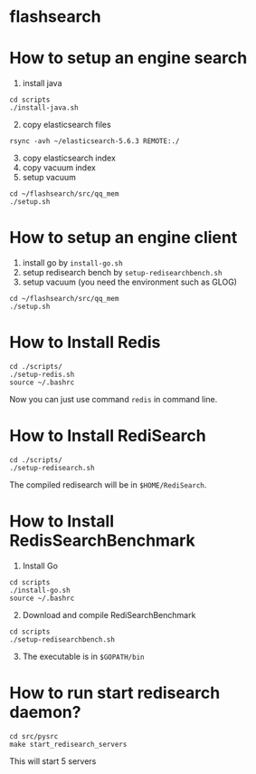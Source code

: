 # flashsearch

# How to setup an engine search

1. install java

```
cd scripts
./install-java.sh
```

2. copy elasticsearch files

```
rsync -avh ~/elasticsearch-5.6.3 REMOTE:./
```

3. copy elasticsearch index
4. copy vacuum index
5. setup vacuum

```
cd ~/flashsearch/src/qq_mem
./setup.sh
```

# How to setup an engine client

1. install go by `install-go.sh`
2. setup redisearch bench by `setup-redisearchbench.sh`
3. setup vacuum (you need the environment such as GLOG)

```
cd ~/flashsearch/src/qq_mem
./setup.sh
```

# How to Install Redis

```
cd ./scripts/
./setup-redis.sh
source ~/.bashrc
```

Now you can just use command `redis` in command line.

# How to Install RediSearch

```
cd ./scripts/
./setup-redisearch.sh
```

The compiled redisearch will be in `$HOME/RediSearch`.

# How to Install RedisSearchBenchmark

1. Install Go

```
cd scripts
./install-go.sh
source ~/.bashrc
```

2. Download and compile RediSearchBenchmark

```
cd scripts
./setup-redisearchbench.sh
```

3. The executable is in `$GOPATH/bin`


# How to run start redisearch daemon?

```
cd src/pysrc
make start_redisearch_servers
```

This will start 5 servers




